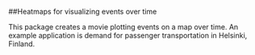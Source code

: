 ##Heatmaps for visualizing events over time

This package creates a movie plotting events on a map over time. An example application is demand for passenger transportation in Helsinki, Finland. 
